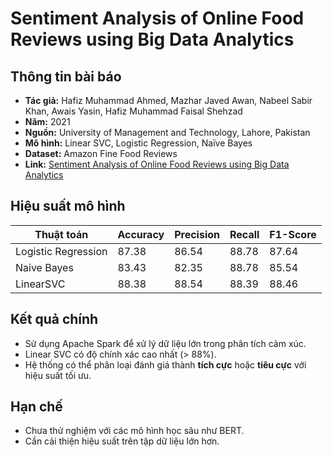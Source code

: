 
# Sentiment Analysis of Online Food Reviews using Big Data Analytics

## Thông tin bài báo
- **Tác giả:** Hafiz Muhammad Ahmed, Mazhar Javed Awan, Nabeel Sabir Khan, Awais Yasin, Hafiz Muhammad Faisal Shehzad
- **Năm:** 2021
- **Nguồn:** University of Management and Technology, Lahore, Pakistan
- **Mô hình:** Linear SVC, Logistic Regression, Naïve Bayes
- **Dataset:** Amazon Fine Food Reviews
- **Link:** [Sentiment Analysis of Online Food Reviews using Big Data Analytics](https://papers.ssrn.com/sol3/papers.cfm?abstract_id=3827110)

## Hiệu suất mô hình
| Thuật toán        | Accuracy | Precision  | Recall | F1-Score  |   
|------------------|----------|--------|  ----------|--------| 
| Logistic Regression | 87.38 | 86.54 | 88.78 | 87.64 |  
| Naive Bayes          | 83.43 | 82.35 | 88.78 | 85.54 |
| LinearSVC         | 88.38 | 88.54 | 88.39 | 88.46 |

## Kết quả chính
- Sử dụng Apache Spark để xử lý dữ liệu lớn trong phân tích cảm xúc.
- Linear SVC có độ chính xác cao nhất (> 88%).
- Hệ thống có thể phân loại đánh giá thành **tích cực** hoặc **tiêu cực** với hiệu suất tối ưu.

## Hạn chế
- Chưa thử nghiệm với các mô hình học sâu như BERT.
- Cần cải thiện hiệu suất trên tập dữ liệu lớn hơn.
